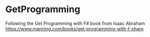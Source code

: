 # GetProgramming

Following the Get Programming with F# book from Isaac Abraham
https://www.manning.com/books/get-programming-with-f-sharp
